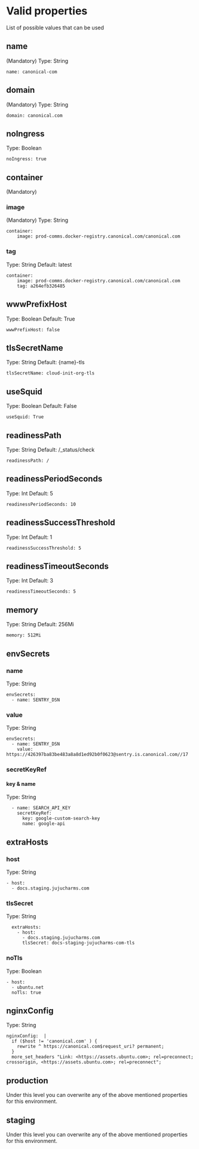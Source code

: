 # Valid properties

List of possible values that can be used

## name
(Mandatory)
Type: String
```
name: canonical-com
```

## domain
(Mandatory)
Type: String
```
domain: canonical.com
```

## noIngress
Type: Boolean
```
noIngress: true
```

## container
(Mandatory)

### image
(Mandatory)
Type: String

```
container:
    image: prod-comms.docker-registry.canonical.com/canonical.com
```

### tag
Type: String
Default: latest
```
container:
    image: prod-comms.docker-registry.canonical.com/canonical.com
    tag: a264efb326485
```

## wwwPrefixHost
Type: Boolean
Default: True
```
wwwPrefixHost: false
```

## tlsSecretName
Type: String
Default: {name}-tls
```
tlsSecretName: cloud-init-org-tls
```

## useSquid
Type: Boolean
Default: False
```
useSquid: True
```

## readinessPath
Type: String
Default: /_status/check
```
readinessPath: /
```

## readinessPeriodSeconds
Type: Int
Default: 5
```
readinessPeriodSeconds: 10
```

## readinessSuccessThreshold
Type: Int
Default: 1
```
readinessSuccessThreshold: 5
```

## readinessTimeoutSeconds
Type: Int
Default: 3
```
readinessTimeoutSeconds: 5
```

## memory
Type: String
Default: 256Mi
```
memory: 512Mi
```

## envSecrets
### name
Type: String

```
envSecrets:
  - name: SENTRY_DSN
```
### value
Type: String

```
envSecrets:
  - name: SENTRY_DSN
    value: https://426397ba83be483a8a8d1ed92b0f0623@sentry.is.canonical.com//17
```

### secretKeyRef
#### key & name
Type: String

```
  - name: SEARCH_API_KEY
    secretKeyRef:
      key: google-custom-search-key
      name: google-api
```

## extraHosts
### host
Type: String

```
- host:
  - docs.staging.jujucharms.com
```
### tlsSecret
Type: String

```
  extraHosts:
    - host:
      - docs.staging.jujucharms.com
      tlsSecret: docs-staging-jujucharms-com-tls
```

### noTls
Type: Boolean

```
- host:
  - ubuntu.net
  noTls: true
```

## nginxConfig
Type: String
```
nginxConfig:  |
  if ($host != 'canonical.com' ) {
    rewrite ^ https://canonical.com$request_uri? permanent;
  }
  more_set_headers "Link: <https://assets.ubuntu.com>; rel=preconnect; crossorigin, <https://assets.ubuntu.com>; rel=preconnect";
```

## production
Under this level you can overwrite any of the above mentioned properties for this environment.

## staging
Under this level you can overwrite any of the above mentioned properties for this environment.
